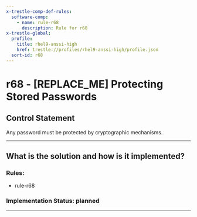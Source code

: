 ```yaml
---
x-trestle-comp-def-rules:
  software-comp:
    - name: rule-r68
      description: Rule for r68
x-trestle-global:
  profile:
    title: rhel9-anssi-high
    href: trestle://profiles/rhel9-anssi-high/profile.json
  sort-id: r68
---
```


# r68 - \[REPLACE_ME\] Protecting Stored Passwords

## Control Statement

Any password must be protected by cryptographic mechanisms.

______________________________________________________________________

## What is the solution and how is it implemented?

<!-- For implementation status enter one of: implemented, partial, planned, alternative, not-applicable -->

<!-- Note that the list of rules under ### Rules: is read-only and changes will not be captured after assembly to JSON -->

<!-- Add control implementation description here for control: r68 -->

### Rules:

  - rule-r68

### Implementation Status: planned

______________________________________________________________________
